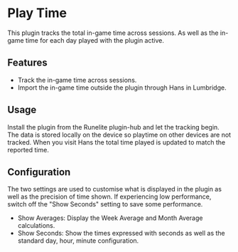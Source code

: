 # Play Time
This plugin tracks the total in-game time across sessions. As well as the in-game time for each day played with the plugin active.

## Features
* Track the in-game time across sessions.
* Import the in-game time outside the plugin through Hans in Lumbridge.

## Usage
Install the plugin from the Runelite plugin-hub and let the tracking begin. The data is stored locally on the device so playtime on other devices are not tracked. When you visit Hans the total time played is updated to match the reported time.

## Configuration
The two settings are used to customise what is displayed in the plugin as well as the precision of time shown. If experiencing low performance, switch off the "Show Seconds" setting to save some performance.

* Show Averages: Display the Week Average and Month Average calculations.
* Show Seconds: Show the times expressed with seconds as well as the standard day, hour, minute configuration. 